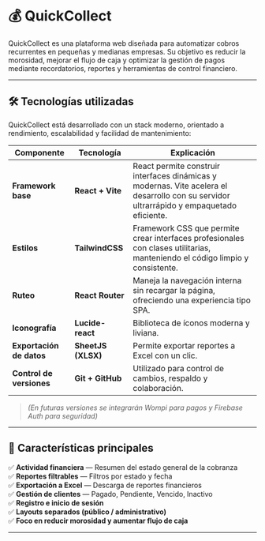 # 💰 QuickCollect

QuickCollect es una plataforma web diseñada para automatizar cobros recurrentes en pequeñas y medianas empresas. Su objetivo es reducir la morosidad, mejorar el flujo de caja y optimizar la gestión de pagos mediante recordatorios, reportes y herramientas de control financiero.

---

## 🛠️ Tecnologías utilizadas

QuickCollect está desarrollado con un stack moderno, orientado a rendimiento, escalabilidad y facilidad de mantenimiento:

| Componente | Tecnología | Explicación |
|------------|------------|------------|
| **Framework base** | **React + Vite** | React permite construir interfaces dinámicas y modernas. Vite acelera el desarrollo con su servidor ultrarrápido y empaquetado eficiente. |
| **Estilos** | **TailwindCSS** | Framework CSS que permite crear interfaces profesionales con clases utilitarias, manteniendo el código limpio y consistente. |
| **Ruteo** | **React Router** | Maneja la navegación interna sin recargar la página, ofreciendo una experiencia tipo SPA. |
| **Iconografía** | **Lucide-react** | Biblioteca de íconos moderna y liviana. |
| **Exportación de datos** | **SheetJS (XLSX)** | Permite exportar reportes a Excel con un clic. |
| **Control de versiones** | **Git + GitHub** | Utilizado para control de cambios, respaldo y colaboración. |

> _*(En futuras versiones se integrarán Wompi para pagos y Firebase Auth para seguridad)*_

---

## 🚀 Características principales

✅ **Actividad financiera** — Resumen del estado general de la cobranza  
✅ **Reportes filtrables** — Filtros por estado y fecha  
✅ **Exportación a Excel** — Descarga de reportes financieros  
✅ **Gestión de clientes** — Pagado, Pendiente, Vencido, Inactivo  
✅ **Registro e inicio de sesión**  
✅ **Layouts separados (público / administrativo)**  
✅ **Foco en reducir morosidad y aumentar flujo de caja**

---

